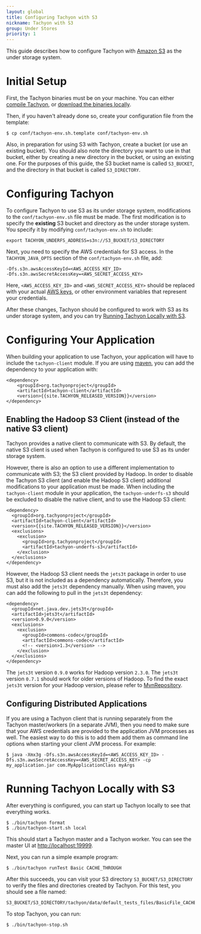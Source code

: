 ```yaml
---
layout: global
title: Configuring Tachyon with S3
nickname: Tachyon with S3
group: Under Stores
priority: 1
---
```


This guide describes how to configure Tachyon with [Amazon S3](https://aws.amazon.com/s3/) as the under storage system.

# Initial Setup

First, the Tachyon binaries must be on your machine. You can either [compile Tachyon](Building-Tachyon-Master-Branch.html), or [download the binaries locally](Running-Tachyon-Locally.html).

Then, if you haven't already done so, create your configuration file from the template:

    $ cp conf/tachyon-env.sh.template conf/tachyon-env.sh

Also, in preparation for using S3 with Tachyon, create a bucket (or use an existing bucket). You should also note the directory you want to use in that bucket, either by creating a new directory in the bucket, or using an existing one. For the purposes of this guide, the S3 bucket name is called `S3_BUCKET`, and the directory in that bucket is called `S3_DIRECTORY`. 

# Configuring Tachyon

To configure Tachyon to use S3 as its under storage system, modifications to the `conf/tachyon-env.sh` file must be made. The first modification is to specify the **existing** S3 bucket and directory as the under storage system. You specify it by modifying `conf/tachyon-env.sh` to include:

    export TACHYON_UNDERFS_ADDRESS=s3n://S3_BUCKET/S3_DIRECTORY

Next, you need to specify the AWS credentials for S3 access. In the `TACHYON_JAVA_OPTS` section of the `conf/tachyon-env.sh` file, add:

    -Dfs.s3n.awsAccessKeyId=<AWS_ACCESS_KEY_ID>
    -Dfs.s3n.awsSecretAccessKey=<AWS_SECRET_ACCESS_KEY>

Here, `<AWS_ACCESS_KEY_ID>` and `<AWS_SECRET_ACCESS_KEY>` should be replaced with your actual [AWS keys](http://docs.aws.amazon.com/AWSSimpleQueueService/latest/SQSGettingStartedGuide/AWSCredentials.html), or other environment variables that represent your credentials.

After these changes, Tachyon should be configured to work with S3 as its under storage system, and you can try [Running Tachyon Locally with S3](#running-tachyon-locally-with-s3).

# Configuring Your Application

When building your application to use Tachyon, your application will have to include the `tachyon-client` module. If you are using [maven](https://maven.apache.org/), you can add the dependency to your application with:

    <dependency>
	    <groupId>org.tachyonproject</groupId>
	    <artifactId>tachyon-client</artifactId>
	    <version>{{site.TACHYON_RELEASED_VERSION}}</version>
    </dependency>

## Enabling the Hadoop S3 Client (instead of the native S3 client)

Tachyon provides a native client to communicate with S3. By default, the native S3 client is used when Tachyon is configured to use S3 as its under storage system.

However, there is also an option to use a different implementation to communicate with S3; the S3 client provided by Hadoop. In order to disable the Tachyon S3 client (and enable the Hadoop S3 client) additional modifications to your application must be made. When including the `tachyon-client` module in your application, the `tachyon-underfs-s3` should be excluded to disable the native client, and to use the Hadoop S3 client:

    <dependency>
      <groupId>org.tachyonproject</groupId>
      <artifactId>tachyon-client</artifactId>
      <version>{{site.TACHYON_RELEASED_VERSION}}</version>
      <exclusions>
        <exclusion>
          <groupId>org.tachyonproject</groupId>
          <artifactId>tachyon-underfs-s3</artifactId>
        </exclusion>
      </exclusions>
    </dependency>

However, the Hadoop S3 client needs the `jets3t` package in order to use S3, but it is not included as a dependency automatically. Therefore, you must also add the `jets3t` dependency manually. When using maven, you can add the following to pull in the `jets3t` dependency:

    <dependency>
      <groupId>net.java.dev.jets3t</groupId>
      <artifactId>jets3t</artifactId>
      <version>0.9.0</version>
      <exclusions>
        <exclusion>
          <groupId>commons-codec</groupId>
          <artifactId>commons-codec</artifactId>
          <!-- <version>1.3</version> -->
        </exclusion>
      </exclusions>
    </dependency>

The `jets3t` version `0.9.0` works for Hadoop version `2.3.0`. The `jets3t` version `0.7.1` should work for older versions of Hadoop. To find the exact `jets3t` version for your Hadoop version, please refer to [MvnRepository](http://mvnrepository.com/).

## Configuring Distributed Applications

If you are using a Tachyon client that is running separately from the Tachyon master/workers (in a separate JVM), then you need to make sure that your AWS credentials are provided to the application JVM processes as well. The easiest way to do this is to add them add them as command line options when starting your client JVM process. For example:

    $ java -Xmx3g -Dfs.s3n.awsAccessKeyId=<AWS_ACCESS_KEY_ID> -Dfs.s3n.awsSecretAccessKey=<AWS_SECRET_ACCESS_KEY> -cp my_application.jar com.MyApplicationClass myArgs

# Running Tachyon Locally with S3

After everything is configured, you can start up Tachyon locally to see that everything works.

    $ ./bin/tachyon format
    $ ./bin/tachyon-start.sh local

This should start a Tachyon master and a Tachyon worker. You can see the master UI at [http://localhost:19999](http://localhost:19999).

Next, you can run a simple example program:

    $ ./bin/tachyon runTest Basic CACHE_THROUGH

After this succeeds, you can visit your S3 directory `S3_BUCKET/S3_DIRECTORY` to verify the files and directories created by Tachyon. For this test, you should see a file named:

    S3_BUCKET/S3_DIRECTORY/tachyon/data/default_tests_files/BasicFile_CACHE_THROUGH

To stop Tachyon, you can run:

    $ ./bin/tachyon-stop.sh
